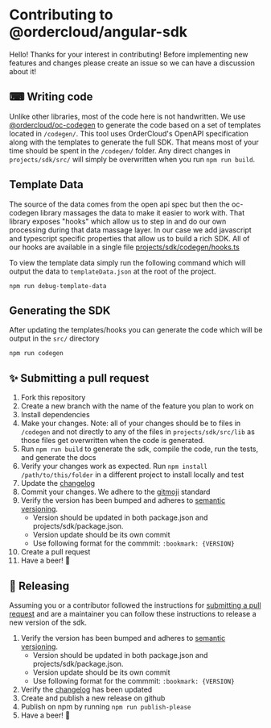 # Contributing to @ordercloud/angular-sdk

Hello! Thanks for your interest in contributing! Before implementing new features and changes please create an issue so we can have a discussion about it!

## ⌨ Writing code

Unlike other libraries, most of the code here is not handwritten. We use [@ordercloud/oc-codegen](https://github.com/ordercloud-api/oc-codegen) to generate the code based on a set of templates located in `/codegen/`. This tool uses OrderCloud's OpenAPI specification along with the templates to generate the full SDK. That means most of your time should be spent in the `/codegen/` folder. Any direct changes in `projects/sdk/src/` will simply be overwritten when you run `npm run build`.

## Template Data

The source of the data comes from the open api spec but then the oc-codegen library massages the data to make it easier to work with. That library exposes "hooks" which allow us to step in and do our own processing during that data massage layer. In our case we add javascript and typescript specific properties that allow us to build a rich SDK. All of our hooks are available in a single file [projects/sdk/codegen/hooks.ts](./projects/sdk/codegen/hooks.ts)

To view the template data simply run the following command which will output the data to `templateData.json` at the root of the project.

```shell
npm run debug-template-data
```

## Generating the SDK

After updating the templates/hooks you can generate the code which will be output in the `src/` directory

```shell
npm run codegen
```

## ✨ Submitting a pull request

1. Fork this repository
2. Create a new branch with the name of the feature you plan to work on
3. Install dependencies
4. Make your changes. Note: all of your changes should be to files in `/codegen` and not directly to any of the files in `projects/sdk/src/lib` as those files get overwritten when the code is generated.
5. Run `npm run build` to generate the sdk, compile the code, run the tests, and generate the docs
6. Verify your changes work as expected. Run `npm install /path/to/this/folder` in a different project to install locally and test
7. Update the [changelog](./CHANGELOG.md)
8. Commit your changes. We adhere to the [gitmoji](https://github.com/carloscuesta/gitmoji/) standard
9. Verify the version has been bumped and adheres to [semantic versioning](https://semver.org/).
    - Version should be updated in both package.json and projects/sdk/package.json.
    - Version update should be its own commit
    - Use following format for the commmit: `:bookmark: {VERSION}`
10. Create a pull request
11. Have a beer! 🍺

## 🚀 Releasing

Assuming you or a contributor followed the instructions for [submitting a pull request](#✨-submitting-a-pull-request) and are a maintainer you can follow these instructions to release a new version of the sdk.

1. Verify the version has been bumped and adheres to [semantic versioning](https://semver.org/).
    - Version should be updated in both package.json and projects/sdk/package.json.
    - Version update should be its own commit
    - Use following format for the commmit: `:bookmark: {VERSION}`
2. Verify the [changelog](./CHANGELOG.md) has been updated
3. Create and publish a new release on github
4. Publish on npm by running `npm run publish-please`
5. Have a beer! 🍻
